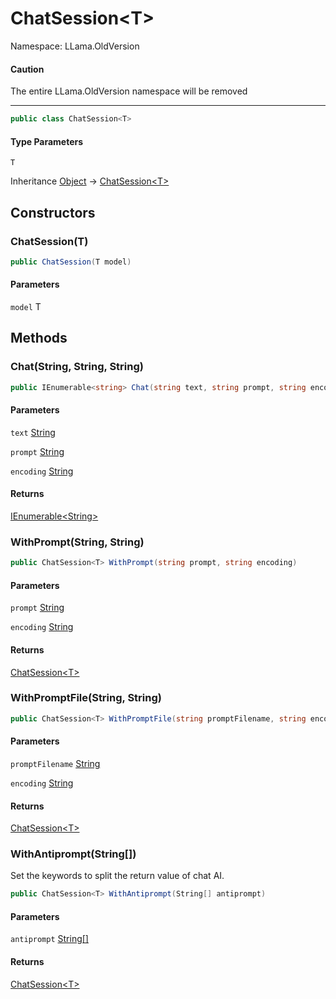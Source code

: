 # ChatSession&lt;T&gt;

Namespace: LLama.OldVersion

#### Caution

The entire LLama.OldVersion namespace will be removed

---

```csharp
public class ChatSession<T>
```

#### Type Parameters

`T`<br>

Inheritance [Object](https://docs.microsoft.com/en-us/dotnet/api/system.object) → [ChatSession&lt;T&gt;](./llama.oldversion.chatsession-1.md)

## Constructors

### **ChatSession(T)**

```csharp
public ChatSession(T model)
```

#### Parameters

`model` T<br>

## Methods

### **Chat(String, String, String)**

```csharp
public IEnumerable<string> Chat(string text, string prompt, string encoding)
```

#### Parameters

`text` [String](https://docs.microsoft.com/en-us/dotnet/api/system.string)<br>

`prompt` [String](https://docs.microsoft.com/en-us/dotnet/api/system.string)<br>

`encoding` [String](https://docs.microsoft.com/en-us/dotnet/api/system.string)<br>

#### Returns

[IEnumerable&lt;String&gt;](https://docs.microsoft.com/en-us/dotnet/api/system.collections.generic.ienumerable-1)<br>

### **WithPrompt(String, String)**

```csharp
public ChatSession<T> WithPrompt(string prompt, string encoding)
```

#### Parameters

`prompt` [String](https://docs.microsoft.com/en-us/dotnet/api/system.string)<br>

`encoding` [String](https://docs.microsoft.com/en-us/dotnet/api/system.string)<br>

#### Returns

[ChatSession&lt;T&gt;](./llama.oldversion.chatsession-1.md)<br>

### **WithPromptFile(String, String)**

```csharp
public ChatSession<T> WithPromptFile(string promptFilename, string encoding)
```

#### Parameters

`promptFilename` [String](https://docs.microsoft.com/en-us/dotnet/api/system.string)<br>

`encoding` [String](https://docs.microsoft.com/en-us/dotnet/api/system.string)<br>

#### Returns

[ChatSession&lt;T&gt;](./llama.oldversion.chatsession-1.md)<br>

### **WithAntiprompt(String[])**

Set the keywords to split the return value of chat AI.

```csharp
public ChatSession<T> WithAntiprompt(String[] antiprompt)
```

#### Parameters

`antiprompt` [String[]](https://docs.microsoft.com/en-us/dotnet/api/system.string)<br>

#### Returns

[ChatSession&lt;T&gt;](./llama.oldversion.chatsession-1.md)<br>
